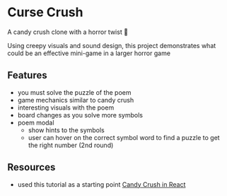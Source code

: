 # Curse Crush

A candy crush clone with a horror twist 🎃

Using creepy visuals and sound design, this project demonstrates what could be an effective mini-game 
in a larger horror game

## Features

- you must solve the puzzle of the poem 
- game mechanics similar to candy crush
- interesting visuals with the poem 
- board changes as you solve more symbols
- poem modal
    - show hints to the symbols
    - user can hover on the correct symbol word to find a puzzle to get the right number (2nd round)

## Resources

- used this tutorial as a starting point [Candy Crush in React](https://www.youtube.com/watch?v=PBrEq9Wd6_U&list=WL&index=67)